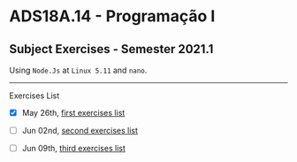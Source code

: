 # ADS18A.14 - Programação I
## Subject Exercises - Semester 2021.1

Using `Node.Js` at `Linux 5.11` and `nano`.

---

Exercises List
- [x] May 26th, [first exercises list](https://github.com/Feolips/ADS18A.14-Programacao-I/tree/main/2021.05.26%20Lista%20de%20Exerc%C3%ADcios%201)
- [ ] Jun 02nd, [second exercises list](https://github.com/Feolips/ADS18A.14-Programacao-I/tree/main/2021.06.02%20Lista%20de%20Exerc%C3%ADcios%202)
- [ ] Jun 09th, [third exercises list](https://github.com/Feolips/ADS18A.14-Programacao-I/tree/main/2021.06.09%20Lista%20de%20Exerc%C3%ADcio%2003%20-%20Arrays)



